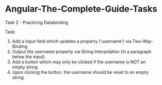 # Angular-The-Complete-Guide-Tasks
Task 2 - Practicing Databinding

Task:
1. Add a input field which updates a property ('username') via Two-Way-Binding
2. Output the username property via String Interpolation (in a paragraph below the input)
3. Add a button which may only be clicked if the username is NOT an empty string
4. Upon clicking the button, the username should be reset to an empty string

